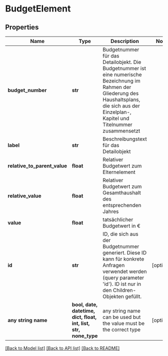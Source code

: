 # BudgetElement


## Properties
Name | Type | Description | Notes
------------ | ------------- | ------------- | -------------
**budget_number** | **str** | Budgetnummer für das Detailobjekt. Die Budgetnummer ist eine numerische Bezeichnung im Rahmen der Gliederung des Haushaltsplans, die sich aus der Einzelplan-, Kapitel und Titelnummer zusammensetzt | 
**label** | **str** | Beschreibungstext für das Detailobjekt | 
**relative_to_parent_value** | **float** | Relativer Budgetwert zum Elternelement | 
**relative_value** | **float** | Relativer Budgetwert zum Gesamthaushalt des entsprechenden Jahres | 
**value** | **float** | tatsächlicher Budgetwert in € | 
**id** | **str** | ID, die sich aus der Budgetnummer generiert. Diese ID kann für konkrete Anfragen verwendet werden (query parameter &#39;id&#39;). ID ist nur in den Children-Objekten gefüllt. | [optional] 
**any string name** | **bool, date, datetime, dict, float, int, list, str, none_type** | any string name can be used but the value must be the correct type | [optional]

[[Back to Model list]](../README.md#documentation-for-models) [[Back to API list]](../README.md#documentation-for-api-endpoints) [[Back to README]](../README.md)


